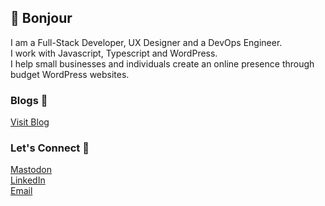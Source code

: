 ## 👋 Bonjour
I am a Full-Stack Developer, UX Designer and a DevOps Engineer.  
I work with Javascript, Typescript and WordPress.  
I help small businesses and individuals create an online presence through budget WordPress websites.  

### Blogs 📝
[Visit Blog](https://nyukeit.dev/blog)  

### Let's Connect 💬
[Mastodon](https://mastodon.social/@impilgrim)  
[LinkedIn](https://linkedin.com/in/nyukeit)  
[Email](hello@nyukeit.dev)  
